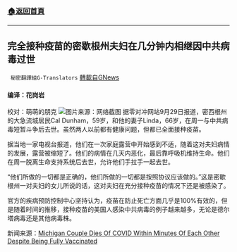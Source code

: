 ###  [:house:返回首頁](https://github.com/ourhimalayas/txt)
---


## 完全接种疫苗的密歇根州夫妇在几分钟内相继因中共病毒过世
` 秘密翻譯組G-Translators` [轉載自GNews](https://gnews.org/zh-hans/1563824/)

#### 编译：花岗岩
校对：萌萌的朋克
![](https://assets.gnews.org/wp-content/uploads/2021/09/1-142.jpg)图片来源：网络截图
据零对冲网站9月29日报道，密西根州的大急流城居民Cal Dunham，59岁，和他的妻子Linda，66岁，在周一与中共病毒短暂斗争后去世。虽然两人以前都有健康问题，但都已全面接种疫苗。

据当地一家电视台报道，他们在一次家庭露营中开始感到不适，随着这对夫妇病情的发展，露营被缩短了。他们的病情在几天内恶化，最后靠呼吸机维持生命。他们在周一脱离生命支持系统后去世，允许他们手拉手一起去世。

“他们所做的一切都是正确的，他们所做的一切都是按照协议应该做的。”这是密歇根州一对夫妇的女儿所说的话，这对夫妇在充分接种疫苗的情况下还是被感染了。

官方的疾病预防控制中心坚持认为，疫苗在防止死亡方面几乎是100%有效的，但是随着时间的推移，接种疫苗的美国人感染中共病毒的例子越来越多，无论是德尔塔病毒还是其他病毒株。

新闻来源：[Michigan Couple Dies Of COVID Within Minutes Of Each Other Despite Being Fully Vaccinated](https://www.zerohedge.com/covid-19/michigan-couple-dies-covid-within-minutes-each-other-despite-being-fully-vaccinated)
